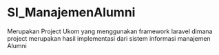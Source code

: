 # SI_ManajemenAlumni 
  Merupakan Project Ukom yang menggunakan framework laravel dimana project merupakan hasil implementasi dari sistem informasi manajemen Alumni
